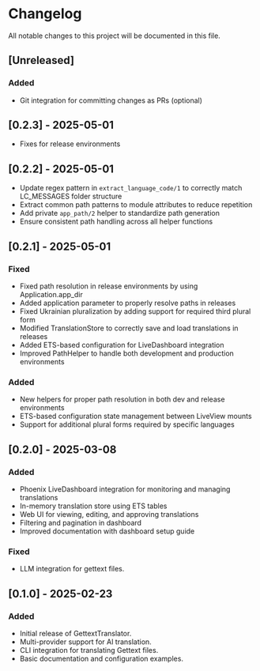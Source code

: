 # Changelog

All notable changes to this project will be documented in this file.

## [Unreleased]
### Added
- Git integration for committing changes as PRs (optional)

## [0.2.3] - 2025-05-01
- Fixes for release environments

## [0.2.2] - 2025-05-01
- Update regex pattern in `extract_language_code/1` to correctly match LC_MESSAGES folder structure
- Extract common path patterns to module attributes to reduce repetition
- Add private `app_path/2` helper to standardize path generation
- Ensure consistent path handling across all helper functions

## [0.2.1] - 2025-05-01

### Fixed
- Fixed path resolution in release environments by using Application.app_dir
- Added application parameter to properly resolve paths in releases
- Fixed Ukrainian pluralization by adding support for required third plural form
- Modified TranslationStore to correctly save and load translations in releases
- Added ETS-based configuration for LiveDashboard integration
- Improved PathHelper to handle both development and production environments

### Added
- New helpers for proper path resolution in both dev and release environments
- ETS-based configuration state management between LiveView mounts
- Support for additional plural forms required by specific languages

## [0.2.0] - 2025-03-08
### Added
- Phoenix LiveDashboard integration for monitoring and managing translations
- In-memory translation store using ETS tables
- Web UI for viewing, editing, and approving translations
- Filtering and pagination in dashboard
- Improved documentation with dashboard setup guide

### Fixed
- LLM integration for gettext files.

## [0.1.0] - 2025-02-23
### Added
- Initial release of GettextTranslator.
- Multi-provider support for AI translation.
- CLI integration for translating Gettext files.
- Basic documentation and configuration examples.
